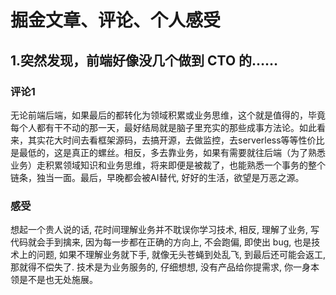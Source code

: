 # 掘金文章、评论、个人感受

## 1.突然发现，前端好像没几个做到 CTO 的……

### 评论1
无论前端后端，如果最后的都转化为领域积累或业务思维，这个就是值得的，毕竟每个人都有干不动的那一天，最好结局就是脑子里充实的那些成事方法论。如此看来，其实花大时间去看框架源码，去搞开源，去做监控，去serverless等等性价比是最低的，这是真正的螺丝。相反，多去靠业务，如果有需要就往后端（为了熟悉业务）走积累领域知识和业务思维，将来即便是被裁了，也能熟悉一个事务的整个链条，独当一面。最后，早晚都会被AI替代, 好好的生活，欲望是万恶之源。

### 感受
想起一个贵人说的话, 花时间理解业务并不耽误你学习技术, 相反, 理解了业务, 写代码就会手到擒来, 因为每一步都在正确的方向上, 不会跑偏, 即使出 bug, 也是技术上的问题, 如果不理解业务就下手, 就像无头苍蝇到处乱飞, 到最后还可能会返工, 那就得不偿失了. 技术是为业务服务的, 仔细想想, 没有产品给你提需求, 你一身本领是不是也无处施展。